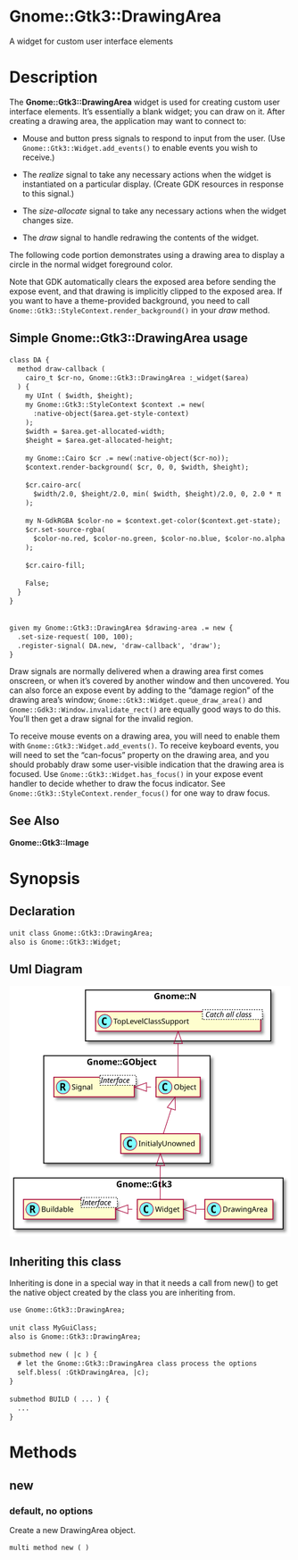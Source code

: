 Gnome::Gtk3::DrawingArea
========================

A widget for custom user interface elements

Description
===========

The **Gnome::Gtk3::DrawingArea** widget is used for creating custom user interface elements. It’s essentially a blank widget; you can draw on it. After creating a drawing area, the application may want to connect to:

  * Mouse and button press signals to respond to input from the user. (Use `Gnome::Gtk3::Widget.add_events()` to enable events you wish to receive.)

  * The *realize* signal to take any necessary actions when the widget is instantiated on a particular display. (Create GDK resources in response to this signal.)

  * The *size-allocate* signal to take any necessary actions when the widget changes size.

  * The *draw* signal to handle redrawing the contents of the widget.

The following code portion demonstrates using a drawing area to display a circle in the normal widget foreground color.

Note that GDK automatically clears the exposed area before sending the expose event, and that drawing is implicitly clipped to the exposed area. If you want to have a theme-provided background, you need to call `Gnome::Gtk3::StyleContext.render_background()` in your *draw* method.

Simple **Gnome::Gtk3::DrawingArea** usage
-----------------------------------------

    class DA {
      method draw-callback (
        cairo_t $cr-no, Gnome::Gtk3::DrawingArea :_widget($area)
      ) {
        my UInt ( $width, $height);
        my Gnome::Gtk3::StyleContext $context .= new(
          :native-object($area.get-style-context)
        );
        $width = $area.get-allocated-width;
        $height = $area.get-allocated-height;

        my Gnome::Cairo $cr .= new(:native-object($cr-no));
        $context.render-background( $cr, 0, 0, $width, $height);

        $cr.cairo-arc(
          $width/2.0, $height/2.0, min( $width, $height)/2.0, 0, 2.0 * π
        );

        my N-GdkRGBA $color-no = $context.get-color($context.get-state);
        $cr.set-source-rgba(
          $color-no.red, $color-no.green, $color-no.blue, $color-no.alpha
        );

        $cr.cairo-fill;

        False;
      }
    }


    given my Gnome::Gtk3::DrawingArea $drawing-area .= new {
      .set-size-request( 100, 100);
      .register-signal( DA.new, 'draw-callback', 'draw');
    }

Draw signals are normally delivered when a drawing area first comes onscreen, or when it’s covered by another window and then uncovered. You can also force an expose event by adding to the “damage region” of the drawing area’s window; `Gnome::Gtk3::Widget.queue_draw_area()` and `Gnome::Gdk3::Window.invalidate_rect()` are equally good ways to do this. You’ll then get a draw signal for the invalid region.

To receive mouse events on a drawing area, you will need to enable them with `Gnome::Gtk3::Widget.add_events()`. To receive keyboard events, you will need to set the “can-focus” property on the drawing area, and you should probably draw some user-visible indication that the drawing area is focused. Use `Gnome::Gtk3::Widget.has_focus()` in your expose event handler to decide whether to draw the focus indicator. See `Gnome::Gtk3::StyleContext.render_focus()` for one way to draw focus.

See Also
--------

**Gnome::Gtk3::Image**

Synopsis
========

Declaration
-----------

    unit class Gnome::Gtk3::DrawingArea;
    also is Gnome::Gtk3::Widget;

Uml Diagram
-----------

![](plantuml/DrawingArea.svg)

Inheriting this class
---------------------

Inheriting is done in a special way in that it needs a call from new() to get the native object created by the class you are inheriting from.

    use Gnome::Gtk3::DrawingArea;

    unit class MyGuiClass;
    also is Gnome::Gtk3::DrawingArea;

    submethod new ( |c ) {
      # let the Gnome::Gtk3::DrawingArea class process the options
      self.bless( :GtkDrawingArea, |c);
    }

    submethod BUILD ( ... ) {
      ...
    }

Methods
=======

new
---

### default, no options

Create a new DrawingArea object.

    multi method new ( )

